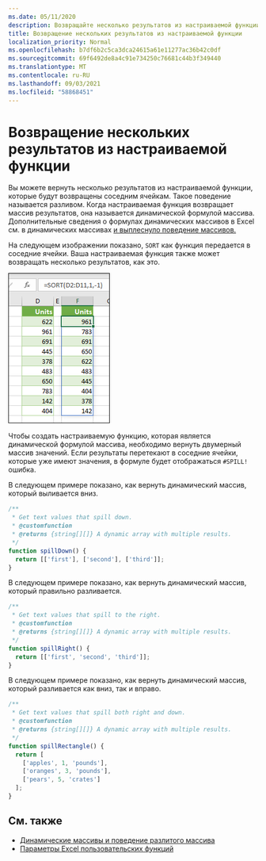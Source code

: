```yaml
---
ms.date: 05/11/2020
description: Возвращайте несколько результатов из настраиваемой функции в Office Excel надстройки.
title: Возвращение нескольких результатов из настраиваемой функции
localization_priority: Normal
ms.openlocfilehash: b7df6b2c5ca3dca24615a61e11277ac36b42c0df
ms.sourcegitcommit: 69f6492de8a4c91e734250c76681c44b3f349440
ms.translationtype: MT
ms.contentlocale: ru-RU
ms.lasthandoff: 09/03/2021
ms.locfileid: "58868451"
---
```

# <a name="return-multiple-results-from-your-custom-function"></a>Возвращение нескольких результатов из настраиваемой функции

Вы можете вернуть несколько результатов из настраиваемой функции, которые будут возвращены соседним ячейкам. Такое поведение называется разливом. Когда настраиваемая функция возвращает массив результатов, она называется динамической формулой массива. Дополнительные сведения о формулах динамических массивов в Excel см. в динамических массивах [и выплеснуло поведение массивов.](https://support.microsoft.com/office/205c6b06-03ba-4151-89a1-87a7eb36e531)

На следующем изображении показано, `SORT` как функция передается в соседние ячейки. Ваша настраиваемая функция также может возвращать несколько результатов, как это.

![Снимок экрана функции SORT, отображающий несколько результатов вниз в несколько ячеек.](../images/dynamic-array-spill.png)

Чтобы создать настраиваемую функцию, которая является динамической формулой массива, необходимо вернуть двумерный массив значений. Если результаты перетекают в соседние ячейки, которые уже имеют значения, в формуле будет отображаться `#SPILL!` ошибка.

В следующем примере показано, как вернуть динамический массив, который выливается вниз.

```javascript
/**
 * Get text values that spill down.
 * @customfunction
 * @returns {string[][]} A dynamic array with multiple results.
 */
function spillDown() {
  return [['first'], ['second'], ['third']];
}
```

В следующем примере показано, как вернуть динамический массив, который правильно разливается. 

```javascript
/**
 * Get text values that spill to the right.
 * @customfunction
 * @returns {string[][]} A dynamic array with multiple results.
 */
function spillRight() {
  return [['first', 'second', 'third']];
}
```

В следующем примере показано, как вернуть динамический массив, который разливается как вниз, так и вправо.

```javascript
/**
 * Get text values that spill both right and down.
 * @customfunction
 * @returns {string[][]} A dynamic array with multiple results.
 */
function spillRectangle() {
  return [
    ['apples', 1, 'pounds'],
    ['oranges', 3, 'pounds'],
    ['pears', 5, 'crates']
  ];
}
```

## <a name="see-also"></a>См. также

- [Динамические массивы и поведение разлитого массива](https://support.microsoft.com/office/205c6b06-03ba-4151-89a1-87a7eb36e531)
- [Параметры Excel пользовательских функций](custom-functions-parameter-options.md)